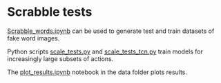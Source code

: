 # Scrabble tests

[Scrabble_words.ipynb](Scrabble_words.ipynb) can be used to generate test and train datasets of fake word images.

Python scripts [scale_tests.py](scale_tests.py) and [scale_tests_tcn.py](scale_tests_tcn.py) train models for increasingly large subsets of actions.

The [plot_results.ipynb](plot_results.ipynb) notebook in the data folder plots results.
